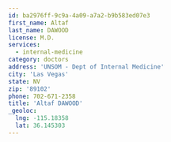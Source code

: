 ```yaml
---
id: ba2976ff-9c9a-4a09-a7a2-b9b583ed07e3
first_name: Altaf
last_name: DAWOOD
license: M.D.
services:
  - internal-medicine
category: doctors
address: 'UNSOM - Dept of Internal Medicine'
city: 'Las Vegas'
state: NV
zip: '89102'
phone: 702-671-2358
title: 'Altaf DAWOOD'
_geoloc:
  lng: -115.18358
  lat: 36.145303
---
```

